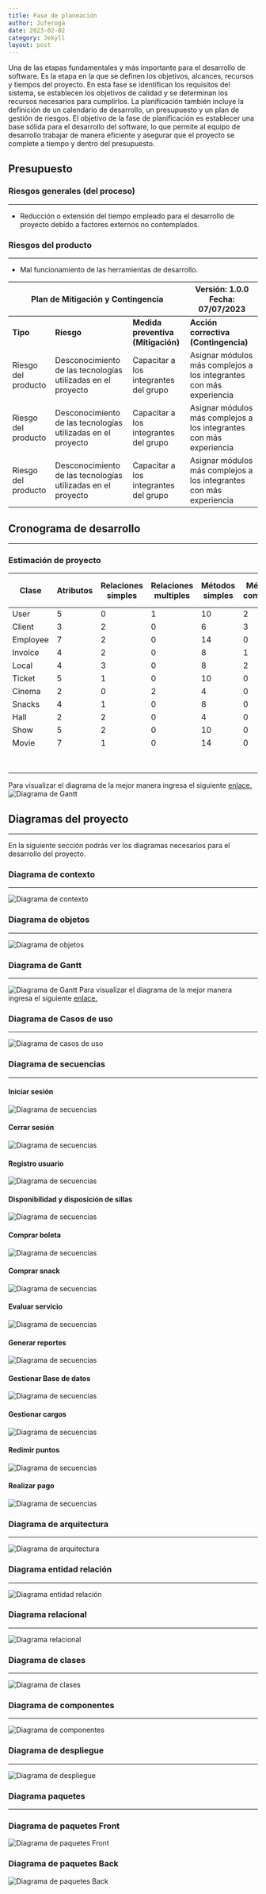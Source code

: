 ```yaml
---
title: Fase de planeación
author: Juferoga
date: 2023-02-02
category: Jekyll
layout: post
---
```


Una de las etapas fundamentales y más importante para el desarrollo de software. Es la etapa en la que se definen los objetivos, alcances, recursos y tiempos del proyecto. En esta fase se identifican los requisitos del sistema, se establecen los objetivos de calidad y se determinan los recursos necesarios para cumplirlos. La planificación también incluye la definición de un calendario de desarrollo, un presupuesto y un plan de gestión de riesgos. El objetivo de la fase de planificación es establecer una base sólida para el desarrollo del software, lo que permite al equipo de desarrollo trabajar de manera eficiente y asegurar que el proyecto se complete a tiempo y dentro del presupuesto.

## Presupuesto

### Riesgos generales (del proceso)

---

- Reducción o extensión del tiempo empleado para el desarrollo de proyecto debido a factores externos no contemplados.

### Riesgos del producto

---

- Mal funcionamiento de las herramientas de desarrollo.

<div class="table-wrapper" markdown="block">
  <table>
    <thead>
      <tr>
        <th colspan="3">Plan de Mitigación y Contingencia</th>
        <th>Versión: 1.0.0<br>Fecha: 07/07/2023</th>
      </tr>
    </thead>
    <tbody>
      <tr>
        <td><strong>Tipo</strong></td>
        <td><strong>Riesgo</strong></td>
        <td><strong>Medida preventiva (Mitigación)</strong></td>
        <td><strong>Acción correctiva (Contingencia)</strong></td>
      </tr>
      <tr>
        <td>Riesgo del producto</td>
        <td>Desconocimiento de las tecnologías utilizadas en el proyecto</td>
        <td>Capacitar a los integrantes del grupo</td>
        <td>Asignar módulos más complejos a los integrantes con más experiencia</td>
      </tr>
      <tr>
        <td>Riesgo del producto</td>
        <td>Desconocimiento de las tecnologías utilizadas en el proyecto</td>
        <td>Capacitar a los integrantes del grupo</td>
        <td>Asignar módulos más complejos a los integrantes con más experiencia</td>
      </tr>
      <tr>
        <td>Riesgo del producto</td>
        <td>Desconocimiento de las tecnologías utilizadas en el proyecto</td>
        <td>Capacitar a los integrantes del grupo</td>
        <td>Asignar módulos más complejos a los integrantes con más experiencia</td>
      </tr>
    </tbody>
  </table>
</div>

## Cronograma de desarrollo

---

### Estimación de proyecto

<div class="table-wrapper" markdown="block">
  <table>
    <thead>
      <tr>
        <th>Clase</th>
        <th>Atributos</th>
        <th>Relaciones simples</th>
        <th>Relaciones multiples</th>
        <th>Métodos simples</th>
        <th>Métodos complejos</th>
        <th>Índice de tamaño</th>
        <th>Tipo de clase</th>
        <th>LOC</th>
      </tr>
    </thead>
    <tbody>
      <tr>
        <td>User</td>
        <td>5</td>
        <td>0</td>
        <td>1</td>
        <td>10</td>
        <td>2</td>
        <td>75</td>
        <td>Grande</td>
        <td>300</td>
      </tr>
      <tr>
        <td>Client</td>
        <td>3</td>
        <td>2</td>
        <td>0</td>
        <td>6</td>
        <td>3</td>
        <td>66</td>
        <td>Grande</td>
        <td>264</td>
      </tr>
      <tr>
        <td>Employee</td>
        <td>7</td>
        <td>2</td>
        <td>0</td>
        <td>14</td>
        <td>0</td>
        <td>76</td>
        <td>Grande</td>
        <td>304</td>
      </tr>
      <tr>
        <td>Invoice</td>
        <td>4</td>
        <td>2</td>
        <td>0</td>
        <td>8</td>
        <td>1</td>
        <td>56</td>
        <td>Grande</td>
        <td>224</td>
      </tr>
      <tr>
        <td>Local</td>
        <td>4</td>
        <td>3</td>
        <td>0</td>
        <td>8</td>
        <td>2</td>
        <td>69</td>
        <td>Grande</td>
        <td>276</td>
      </tr>
      <tr>
        <td>Ticket</td>
        <td>5</td>
        <td>1</td>
        <td>0</td>
        <td>10</td>
        <td>0</td>
        <td>53</td>
        <td>Grande</td>
        <td>212</td>
      </tr>
      <tr>
        <td>Cinema</td>
        <td>2</td>
        <td>0</td>
        <td>2</td>
        <td>4</td>
        <td>0</td>
        <td>30</td>
        <td>Mediana</td>
        <td>120</td>
      </tr>
      <tr>
        <td>Snacks</td>
        <td>4</td>
        <td>1</td>
        <td>0</td>
        <td>8</td>
        <td>0</td>
        <td>43</td>
        <td>Mediana</td>
        <td>172</td>
      </tr>
      <tr>
        <td>Hall</td>
        <td>2</td>
        <td>2</td>
        <td>0</td>
        <td>4</td>
        <td>0</td>
        <td>26</td>
        <td>Pequeña</td>
        <td>104</td>
      </tr>
      <tr>
        <td>Show</td>
        <td>5</td>
        <td>2</td>
        <td>0</td>
        <td>10</td>
        <td>0</td>
        <td>56</td>
        <td>Grande</td>
        <td>224</td>
      </tr>
      <tr>
        <td>Movie</td>
        <td>7</td>
        <td>1</td>
        <td>0</td>
        <td>14</td>
        <td>0</td>
        <td>73</td>
        <td>Grande</td>
        <td>292</td>
      </tr>
      <tr>
        <td colspan="7"></td>
        <td>TOTAL LINEAS</td>
        <td>2192</td>
      </tr>
    </tbody>
  </table>
</div>

Para visualizar el diagrama de la mejor manera ingresa el siguiente [enlace.][1]
![Diagrama de Gantt](/patrones/assets/images/pages/planeacion/DiagramaDeGantt.png "Diagrama de Gantt")

## Diagramas del proyecto

---

En la siguiente sección podrás ver los diagramas necesarios para el desarrollo del proyecto.

### Diagrama de contexto

---

![Diagrama de contexto](/patrones/assets/images/pages/planeacion/DiagramaContexto.svg "Diagrama de Contexto")

### Diagrama de objetos

---

![Diagrama de objetos](/patrones/assets/images/pages/planeacion/DiagramaObjetos.svg "Diagrama de objetos")

### Diagrama de Gantt

---

  ![Diagrama de Gantt](/patrones/assets/images/pages/planeacion/DiagramaDeGantt.png "Diagrama de Gantt")
  Para visualizar el diagrama de la mejor manera ingresa el siguiente [enlace.][1]

### Diagrama de Casos de uso

---

![Diagrama de casos de uso](/patrones/assets/images/pages/planeacion/DiagramaCU.svg "Diagrama de casos de uso")

### Diagrama de secuencias

---

#### Iniciar sesión

![Diagrama de secuencias](/patrones/assets/images/pages/planeacion/sec_02_iniciar_sesion.svg "Diagrama de secuencias")

#### Cerrar sesión

![Diagrama de secuencias](/patrones/assets/images/pages/planeacion/sec_01_cerrar_sesion.svg "Diagrama de secuencias")

#### Registro usuario

![Diagrama de secuencias](/patrones/assets/images/pages/planeacion/sec_03_registro_usuario.svg "Diagrama de secuencias")

#### Disponibilidad y disposición de sillas

![Diagrama de secuencias](/patrones/assets/images/pages/planeacion/sec_04_dispo_sillas.svg "Diagrama de secuencias")

#### Comprar boleta

![Diagrama de secuencias](/patrones/assets/images/pages/planeacion/sec_05_comprar_boleto.svg "Diagrama de secuencias")

#### Comprar snack

![Diagrama de secuencias](/patrones/assets/images/pages/planeacion/sec_06_comprar_snack.svg "Diagrama de secuencias")

#### Evaluar servicio

![Diagrama de secuencias](/patrones/assets/images/pages/planeacion/sec_07_evaluar.svg "Diagrama de secuencias")

#### Generar reportes

![Diagrama de secuencias](/patrones/assets/images/pages/planeacion/sec_08_reportes.svg "Diagrama de secuencias")

#### Gestionar Base de datos

![Diagrama de secuencias](/patrones/assets/images/pages/planeacion/sec_09_gest_bd.svg "Diagrama de secuencias")

#### Gestionar cargos

![Diagrama de secuencias](/patrones/assets/images/pages/planeacion/sec_10_cargos.svg "Diagrama de secuencias")

#### Redimir puntos

![Diagrama de secuencias](/patrones/assets/images/pages/planeacion/sec_11_red_puntos.svg "Diagrama de secuencias")

#### Realizar pago

![Diagrama de secuencias](/patrones/assets/images/pages/planeacion/sec_12_pago.svg "Diagrama de secuencias")

### Diagrama de arquitectura

---

![Diagrama de arquitectura](/patrones/assets/images/pages/planeacion/DiagramaArquitectura.svg "Diagrama de arquitectura")

### Diagrama entidad relación

---

![Diagrama entidad relación](/patrones/assets/images/pages/planeacion/DiagramaER.svg "Diagrama entidad relación")

### Diagrama relacional

---

  ![Diagrama relacional](/patrones/assets/images/pages/planeacion/DiagramaRelacional.svg "Diagrama relacional")

### Diagrama de clases

---

  ![Diagrama de clases](/patrones/assets/images/pages/planeacion/DiagramaClases.svg "Diagrama de clases")

### Diagrama de componentes

---

  ![Diagrama de componentes](/patrones/assets/images/pages/planeacion/DiagramaComponentes.svg "Diagrama de componentes")

### Diagrama de despliegue

---

  ![Diagrama de despliegue](/patrones/assets/images/pages/planeacion/DiagramaDespliegue.svg "Diagrama de despliegue")

### Diagrama paquetes

---

### Diagrama de paquetes Front

  ![Diagrama de paquetes Front](/patrones/assets/images/pages/planeacion/DiagramaPaquetesFront.svg "Diagrama de paquetes Front")

### Diagrama de paquetes Back

  ![Diagrama de paquetes Back](/patrones/assets/images/pages/planeacion/DiagramaPaquetesBack.svg "Diagrama de paquetes Back")

[1]: https://github.com/users/Juferoga/projects/5/views/3
